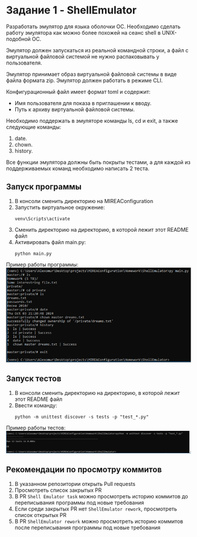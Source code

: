 # Задание 1 - ShellEmulator
Разработать эмулятор для языка оболочки ОС. Необходимо сделать работу эмулятора как можно более похожей на сеанс shell в UNIX-подобной ОС.

Эмулятор должен запускаться из реальной командной строки, а файл с виртуальной файловой системой не нужно распаковывать у пользователя.

Эмулятор принимает образ виртуальной файловой системы в виде файла формата zip. Эмулятор должен работать в режиме CLI.

Конфигурационный файл имеет формат toml и содержит:
* Имя пользователя для показа в приглашении к вводу.
* Путь к архиву виртуальной файловой системы.

Необходимо поддержать в эмуляторе команды ls, cd и exit, а также
следующие команды:
1. date.
2. chown.
3. history.

Все функции эмулятора должны быть покрыты тестами, а для каждой из
поддерживаемых команд необходимо написать 2 теста.

## Запуск программы
1. В консоли сменить директорию на MIREAConfiguration
2. Запустить виртуальное окружение:
    ```commandline
    venv\Scripts\activate
    ```
3. Сменить директорию на директорию, в которой лежит этот README файл
4. Активировать файл main.py:
    ```commandline
    python main.py
    ```
Пример работы программы:
![img.png](Assets/main.png)

## Запуск тестов
1. В консоли сменить директорию на директорию, в которой лежит этот README файл
2. Ввести команду:
    ```commandline
    python -m unittest discover -s tests -p "test_*.py"
    ```
Пример работы тестов:
![img.png](Assets/tests.png)

## Рекомендации по просмотру коммитов
1. В указанном репозитории открыть Pull requests
2. Просмотреть список закрытых PR
3. В PR `Shell Emulator task` можно просмотреть историю коммитов до переписывания программы под новые требования
4. Если среди закрытых PR нет `ShellEmulator rework`, просмотреть список открытых PR
5. В PR `ShellEmulator rework` можно просмотреть историю коммитов после переписывания программы под новые требования
